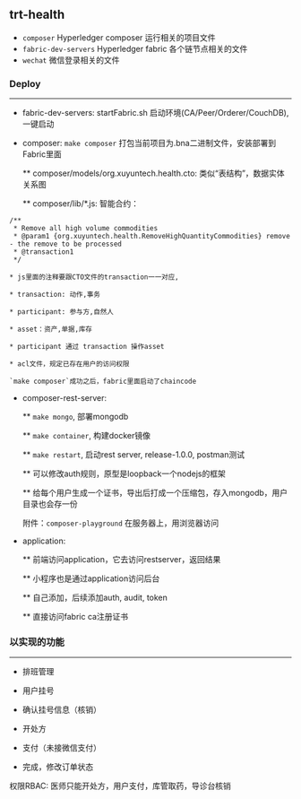 trt-health
---
* `composer` Hyperledger composer 运行相关的项目文件
* `fabric-dev-servers` Hyperledger fabric 各个链节点相关的文件
* `wechat` 微信登录相关的文件


### Deploy
---------

* fabric-dev-servers: startFabric.sh 启动环境(CA/Peer/Orderer/CouchDB),一键启动

* composer: `make composer` 打包当前项目为.bna二进制文件，安装部署到Fabric里面

	** composer/models/org.xuyuntech.health.cto: 类似“表结构”，数据实体关系图

	** composer/lib/*.js: 智能合约： 
```
/**
 * Remove all high volume commodities
 * @param1 {org.xuyuntech.health.RemoveHighQuantityCommodities} remove - the remove to be processed
 * @transaction1
 */
```
>
	* js里面的注释要跟CTO文件的transaction一一对应, 

	* transaction: 动作,事务

	* participant: 参与方,自然人

	* asset：资产,单据,库存

	* participant 通过 transaction 操作asset

	* acl文件，规定已存在用户的访问权限

	`make composer`成功之后，fabric里面启动了chaincode

* composer-rest-server:

	** `make mongo`, 部署mongodb

	** `make container`, 构建docker镜像

	** `make restart`, 启动rest server, release-1.0.0, postman测试

	** 可以修改auth规则，原型是loopback一个nodejs的框架

	** 给每个用户生成一个证书，导出后打成一个压缩包，存入mongodb，用户目录也会存一份

	附件：`composer-playground` 在服务器上，用浏览器访问

* application:
	
	** 前端访问application，它去访问restserver，返回结果

	** 小程序也是通过application访问后台

	** 自己添加，后续添加auth, audit, token

	** 直接访问fabric ca注册证书


### 以实现的功能
----------------

* 排班管理

* 用户挂号

* 确认挂号信息（核销）

* 开处方

* 支付（未接微信支付）

* 完成，修改订单状态

权限RBAC: 医师只能开处方，用户支付，库管取药，导诊台核销


